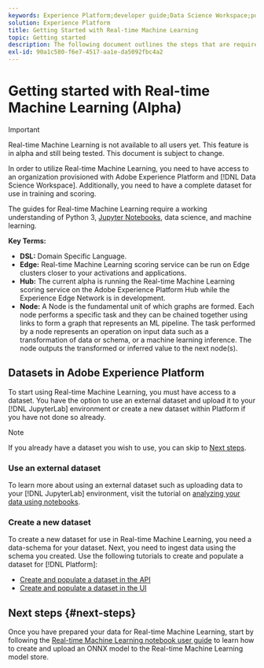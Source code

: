 ```yaml
---
keywords: Experience Platform;developer guide;Data Science Workspace;popular topics;Real time machine learning;
solution: Experience Platform
title: Getting Started with Real-time Machine Learning
topic: Getting started
description: The following document outlines the steps that are required to create a Real-time Machine Learning model in Adobe Experience Platform.
exl-id: 90a1c580-f6e7-4517-aa1e-da5092fbc4a2
---
```

# Getting started with Real-time Machine Learning (Alpha)

>[!IMPORTANT]
>
>Real-time Machine Learning is not available to all users yet. This feature is in alpha and still being tested. This document is subject to change.

In order to utilize Real-time Machine Learning, you need to have access to an organization provisioned with Adobe Experience Platform and [!DNL Data Science Workspace]. Additionally, you need to have a complete dataset for use in training and scoring.

The guides for Real-time Machine Learning require a working understanding of Python 3, [Jupyter Notebooks](../jupyterlab/overview.md), data science, and machine learning.

**Key Terms:**

- **DSL:** Domain Specific Language.
- **Edge:** Real-time Machine Learning scoring service can be run on Edge clusters closer to your activations and applications.
- **Hub:** The current alpha is running the Real-time Machine Learning scoring service on the Adobe Experience Platform Hub while the Experience Edge Network is in development.
- **Node:** A Node is the fundamental unit of which graphs are formed. Each node performs a specific task and they can be chained together using links to form a graph that represents an ML pipeline. The task performed by a node represents an operation on input data such as a transformation of data or schema, or a machine learning inference. The node outputs the transformed or inferred value to the next node(s).
  
## Datasets in Adobe Experience Platform

To start using Real-time Machine Learning, you must have access to a dataset. You have the option to use an external dataset and upload it to your [!DNL JupyterLab] environment or create a new dataset within Platform if you have not done so already.

>[!NOTE]
>
>If you already have a dataset you wish to use, you can skip to [Next steps](#next-steps).

### Use an external dataset

To learn more about using an external dataset such as uploading data to your [!DNL JupyterLab] environment, visit the tutorial on [analyzing your data using notebooks](../jupyterlab/analyze-your-data.md#external-data).

### Create a new dataset

To create a new dataset for use in Real-time Machine Learning, you need a data-schema for your dataset. Next, you need to ingest data using the schema you created. Use the following tutorials to create and populate a dataset for [!DNL Platform]:

- [Create and populate a dataset in the API](../../catalog/datasets/create.md)
- [Create and populate a dataset in the UI](../../ingestion/tutorials/ingest-batch-data.md)

## Next steps {#next-steps}

Once you have prepared your data for Real-time Machine Learning, start by following the [Real-time Machine Learning notebook user guide](./rtml-authoring-notebook.md) to learn how to create and upload an ONNX model to the Real-time Machine Learning model store.
